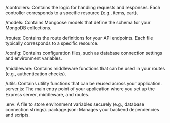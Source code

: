 /controllers: Contains the logic for handling requests and responses. Each controller corresponds to a specific resource (e.g., items, cart).

/models: Contains Mongoose models that define the schema for your MongoDB collections.

/routes: Contains the route definitions for your API endpoints. Each file typically corresponds to a specific resource.

/config: Contains configuration files, such as database connection settings and environment variables.

/middleware: Contains middleware functions that can be used in your routes (e.g., authentication checks).

/utils: Contains utility functions that can be reused across your application.
server.js: The main entry point of your application where you set up the Express server, middleware, and routes.

.env: A file to store environment variables securely (e.g., database connection strings).
package.json: Manages your backend dependencies and scripts.


